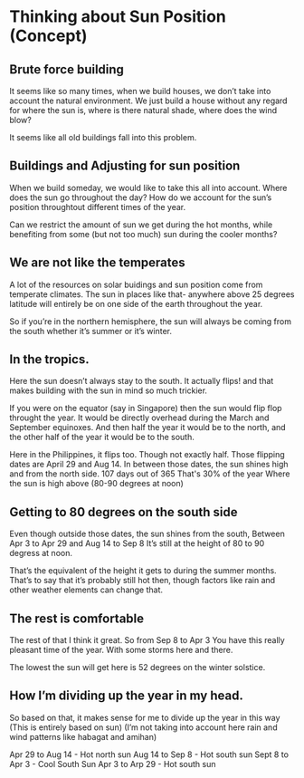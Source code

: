 # Thinking about Sun Position (Concept)

## Brute force building

It seems like so many times, when we build houses, we don’t take into account the natural environment. We just build a house without any regard for where the sun is, where is there natural shade, where does the wind blow?

It seems like all old buildings fall into this problem.

## Buildings and Adjusting for sun position

When we build someday, we would like to take this all into account. Where does the sun go throughout the day? How do we account for the sun’s position throughtout different times of the year.

Can we restrict the amount of sun we get during the hot months, while benefiting from some (but not too much) sun during the cooler months?

## We are not like the temperates

A lot of the resources on solar buidings and sun position come from temperate climates. The sun in places like that- anywhere above 25 degrees latitude will entirely be on one side of the earth throughout the year.

So if you’re in the northern hemisphere, the sun will always be coming from the south whether it’s summer or it’s winter.

## In the tropics.

Here the sun doesn’t always stay to the south. It actually flips! and that makes building with the sun in mind so much trickier.

If you were on the equator (say in Singapore) then the sun would flip flop throught the year. It would be directly overhead during the March and September equinoxes. And then half the year it would be to the north, and the other half of the year it would be to the south.

Here in the Philippines, it flips too. Though not exactly half.
Those flipping dates are April 29 and Aug 14.
In between those dates, the sun shines high and from the north side.
107 days out of 365
That's 30% of the year
Where the sun is high above
(80-90 degrees at noon)

## Getting to 80 degrees on the south side

Even though outside those dates, the sun shines from the south,
Between Apr 3 to Apr 29
and Aug 14 to Sep 8
It’s still at the height of 80 to 90 degress at noon.

That’s the equivalent of the height it gets to during the summer months.
That’s to say that it’s probably still hot then, though factors like rain and other weather elements can change that.

## The rest is comfortable

The rest of that I think it great.
So from Sep 8 to Apr 3
You have this really pleasant time of the year.
With some storms here and there.

The lowest the sun will get here is 52 degrees on the winter solstice.

## How I’m dividing up the year in my head.

So based on that, it makes sense for me to divide up the year in this way
(This is entirely based on sun) 
(I’m not taking into account here rain and wind patterns like habagat and amihan)

Apr 29 to Aug 14 - Hot north sun
Aug 14 to Sep 8 - Hot south sun
Sept 8 to Apr 3 - Cool South Sun
Apr 3 to Arp 29 - Hot south sun

